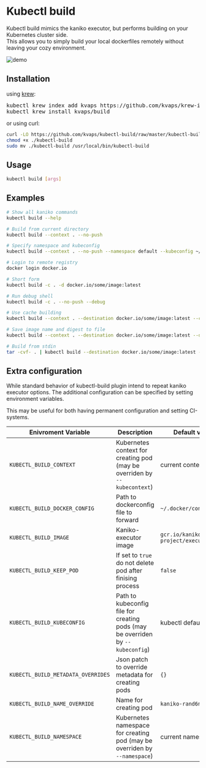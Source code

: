 # Kubectl build

Kubectl build mimics the kaniko executor, but performs building on your Kubernetes cluster side.  
This allows you to simply build your local dockerfiles remotely without leaving your cozy environment.

![demo](https://gist.githubusercontent.com/kvaps/7d823b727a87d244d1f25deb5ff592da/raw/13062e62deb269f9385bc1c995382a589c34f04b/kubectl-build.gif)

## Installation

using [krew](https://krew.sigs.k8s.io/):

<pre>
kubectl krew index add kvaps https://github.com/kvaps/krew-index
kubectl krew install kvaps/build
</pre>

or using curl:

```bash
curl -LO https://github.com/kvaps/kubectl-build/raw/master/kubectl-build
chmod +x ./kubectl-build
sudo mv ./kubectl-build /usr/local/bin/kubectl-build
```

## Usage

```bash
kubectl build [args]
```

## Examples

```bash
# Show all kaniko commands
kubectl build --help

# Build from current directory
kubectl build --context . --no-push

# Specify namespace and kubeconfig
kubectl build --context . --no-push --namespace default --kubeconfig ~/.kube/someconfig

# Login to remote registry
docker login docker.io

# Short form
kubectl build -c . -d docker.io/some/image:latest

# Run debug shell
kubectl build -c . --no-push --debug

# Use cache building
kubectl build --context . --destination docker.io/some/image:latest --cache --cache-repo docker.io/some/cache

# Save image name and digest to file
kubectl build --context . --destination docker.io/some/image:latest --digest-file /tmp/digest --image-name-with-digest-file /tmp/image

# Build from stdin
tar -cvf- . | kubectl build --destination docker.io/some/image:latest --context tar://stdin
```

## Extra configuration

While standard behavior of kubectl-build plugin intend to repeat kaniko executor options. The additional configuration can be specified by setting environment variables.

This may be useful for both having permanent configuration and setting CI-systems.

| Enivroment Variable                | Description                                                                    | Default value                    |
|------------------------------------|--------------------------------------------------------------------------------|----------------------------------|
| `KUBECTL_BUILD_CONTEXT`            | Kubernetes context for creating pod (may be overriden by `--kubecontext`)      | current context                  |
| `KUBECTL_BUILD_DOCKER_CONFIG`      | Path to dockerconfig file to forward                                           | `~/.docker/config.json`          |
| `KUBECTL_BUILD_IMAGE`              | Kaniko-executor image                                                          | `gcr.io/kaniko-project/executor` |
| `KUBECTL_BUILD_KEEP_POD`           | If set to `true` do not delete pod after finising process                      | `false`                          |
| `KUBECTL_BUILD_KUBECONFIG`         | Path to kubeconfig file for creating pods (may be overriden by `--kubeconfig`) | kubectl defaults                 |
| `KUBECTL_BUILD_METADATA_OVERRIDES` | Json patch to override metadata for creating pods                              | `{}`                             |
| `KUBECTL_BUILD_NAME_OVERRIDE`      | Name for creating pod                                                          | `kaniko-rand6n`                  |
| `KUBECTL_BUILD_NAMESPACE`          | Kubernetes namespace for creating pod (may be overriden by `--namespace`)      | current namespace                |
